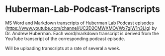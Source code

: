 # Huberman-Lab-Podcast-Transcripts
MS Word and Markdown transcripts of Huberman Lab Podcast episodes (https://www.youtube.com/channel/UC2D2CMWXMOVWx7giW1n3LIg) by Dr. Andrew Huberman. Each word/markdown transcript is derived from the YouTube transcript of the corresponding podcast episode. 

Will be uploading transcripts at a rate of several a week. 
